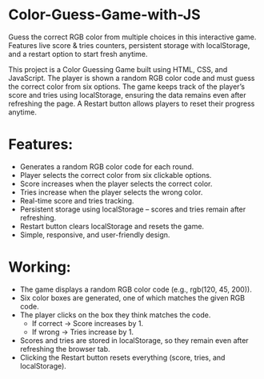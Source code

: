 # Color-Guess-Game-with-JS
Guess the correct RGB color from multiple choices in this interactive game. Features live score &amp; tries counters, persistent storage with localStorage, and a restart option to start fresh anytime.

This project is a Color Guessing Game built using HTML, CSS, and JavaScript. The player is shown a random RGB color code and must guess the correct color from six options. The game keeps track of the player’s score and tries using localStorage, ensuring the data remains even after refreshing the page. A Restart button allows players to reset their progress anytime.

# Features:
  - Generates a random RGB color code for each round.
  - Player selects the correct color from six clickable options.
  - Score increases when the player selects the correct color.
  - Tries increase when the player selects the wrong color.
  - Real-time score and tries tracking.
  - Persistent storage using localStorage – scores and tries remain after refreshing.
  - Restart button clears localStorage and resets the game.
  - Simple, responsive, and user-friendly design.

# Working:
  - The game displays a random RGB color code (e.g., rgb(120, 45, 200)).
  - Six color boxes are generated, one of which matches the given RGB code.
  - The player clicks on the box they think matches the code.
    - If correct → Score increases by 1.
    - If wrong → Tries increase by 1.
  - Scores and tries are stored in localStorage, so they remain even after refreshing the browser tab.
  - Clicking the Restart button resets everything (score, tries, and localStorage).
